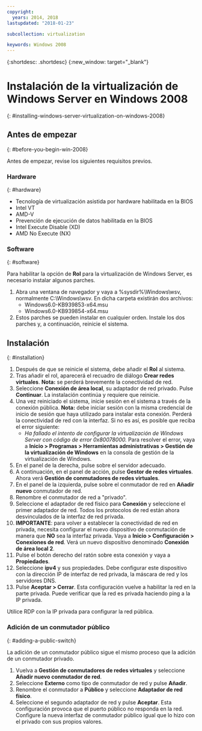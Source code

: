 ```yaml
---
copyright:
  years: 2014, 2018
lastupdated: "2018-01-23"

subcollection: virtualization

keywords: Windows 2008
---
```

{:shortdesc: .shortdesc}
{:new_window: target="_blank"}

# Instalación de la virtualización de Windows Server en Windows 2008
{: #installing-windows-server-virtualization-on-windows-2008}

<!--Windows 2008 64-bit edition comes with the option to install Windows next generation virtualization application codenamed Veridian. By default the application will not be a selectable option when Adding and Removing Roles from Windows 2008.

Note: At this time, this is only available in full installation of 64-bit editions of Windows 2008. 32-bit versions and Server-core installations do not support this.-->

## Antes de empezar
{: #before-you-begin-win-2008}

Antes de empezar, revise los siguientes requisitos previos.

### Hardware
{: #hardware}

* Tecnología de virtualización asistida por hardware habilitada en la BIOS
* Intel VT
* AMD-V
* Prevención de ejecución de datos habilitada en la BIOS
* Intel Execute Disable (XD)
* AMD No Execute (NX)

### Software
{: #software}

Para habilitar la opción de **Rol** para la virtualización de Windows Server, es necesario instalar algunos parches.
1. Abra una ventana de navegador y vaya a %sysdir%\Windows\wsv, normalmente C:\Windows\wsv. En dicha carpeta existirán dos archivos:
    * Windows6.0-KB939853-x64.msu
    * Windows6.0-KB939854-x64.msu
2. Estos parches se pueden instalar en cualquier orden. Instale los dos parches y, a continuación, reinicie el sistema.

## Instalación
{: #installation}

1. Después de que se reinicie el sistema, debe añadir el **Rol** al sistema.
2. Tras añadir el rol, aparecerá el recuadro de diálogo **Crear redes virtuales**.
**Nota:** se perderá brevemente la conectividad de red.
3. Seleccione **Conexión de área local**, su adaptador de red privado. Pulse **Continuar**. La instalación continúa y requiere que reinicie.
4. Una vez reiniciado el sistema, inicie sesión en el sistema a través de la conexión pública. **Nota:** debe iniciar sesión con la misma credencial de inicio de sesión que haya utilizado para instalar esta conexión. Perderá la conectividad de red con la interfaz. Si no es así, es posible que reciba el error siguiente:
    * *Ha fallado el intento de configurar la virtualización de Windows Server con código de error 0x80078000.*
Para resolver el error, vaya a **Inicio > Programas > Herramientas administrativas > Gestión de la virtualización de Windows** en la consola de gestión de la virtualización de Windows.
5. En el panel de la derecha, pulse sobre el servidor adecuado.
6. A continuación, en el panel de acción, pulse **Gestor de redes virtuales**. Ahora verá **Gestión de conmutadores de redes virtuales**.
7. En el panel de la izquierda, pulse sobre el conmutador de red en **Añadir nuevo** conmutador de red.
8. Renombre el conmutador de red a "privado".
9. Seleccione el adaptador de red físico para **Conexión** y seleccione el primer adaptador de red. Todos los protocolos de red están ahora desvinculados de la interfaz de red privada.
10. **IMPORTANTE**: para volver a establecer la conectividad de red en privada, necesita configurar el nuevo dispositivo de conmutación de manera que **NO** sea la interfaz privada. Vaya a **Inicio > Configuración > Conexiones de red**. Verá un nuevo dispositivo denominado **Conexión de área local 2**.
11. Pulse el botón derecho del ratón sobre esta conexión y vaya a **Propiedades**.
12. Seleccione **ipv4** y sus propiedades. Debe configurar este dispositivo con la dirección IP de interfaz de red privada, la máscara de red y los servidores DNS.
13. Pulse **Aceptar > Cerrar**. Esta configuración vuelve a habilitar la red en la parte privada. Puede verificar que la red es privada haciendo ping a la IP privada.

Utilice RDP con la IP privada para configurar la red pública.

### Adición de un conmutador público
{: #adding-a-public-switch}

La adición de un conmutador público sigue el mismo proceso que la adición de un conmutador privado.
1. Vuelva a **Gestión de conmutadores de redes virtuales** y seleccione **Añadir nuevo conmutador de red**.
2. Seleccione **Externo** como tipo de conmutador de red y pulse **Añadir**.
3. Renombre el conmutador a **Público** y seleccione **Adaptador de red físico**.
4. Seleccione el segundo adaptador de red y pulse **Aceptar**. Esta configuración provoca que el puerto público no responda en la red. Configure la nueva interfaz de conmutador público igual que lo hizo con el privado con sus propios valores.
